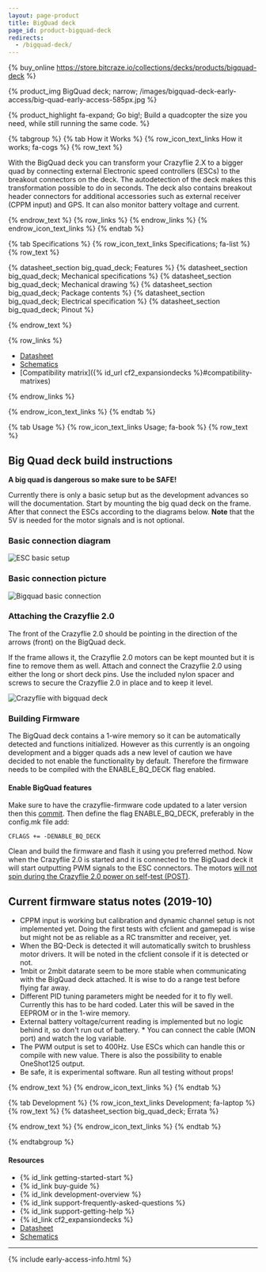 ```yaml
---
layout: page-product
title: BigQuad deck
page_id: product-bigquad-deck
redirects:
  - /bigquad-deck/
---
```


{% buy_online https://store.bitcraze.io/collections/decks/products/bigquad-deck %}

{% product_img BigQuad deck; narrow;
/images/bigquad-deck-early-access/big-quad-early-access-585px.jpg
%}

{% product_highlight
fa-expand;
Go big!;
Build a quadcopter the size you need, while still running the same code.
%}

{% tabgroup %}
{% tab How it Works %}
{% row_icon_text_links How it works; fa-cogs %}
{% row_text %}

With the BigQuad deck you can transform your Crazyflie 2.X to a bigger quad by connecting external Electronic speed controllers (ESCs) to the breakout connectors on the deck. The autodetection of the deck makes this transformation possible to do in seconds. The deck also contains breakout header connectors for additional accessories such as external receiver (CPPM input) and GPS. It can also monitor battery voltage and current.

{% endrow_text %}
{% row_links %}
{% endrow_links %}
{% endrow_icon_text_links %}
{% endtab %}

{% tab Specifications %}
{% row_icon_text_links Specifications; fa-list %}
{% row_text %}

{% datasheet_section big_quad_deck; Features %}
{% datasheet_section big_quad_deck; Mechanical specifications %}
{% datasheet_section big_quad_deck; Mechanical drawing %}
{% datasheet_section big_quad_deck; Package contents %}
{% datasheet_section big_quad_deck; Electrical specification %}
{% datasheet_section big_quad_deck; Pinout %}

{% endrow_text %}

{% row_links %}

* [Datasheet](/documentation/hardware/big_quad_deck/big_quad_deck-datasheet.pdf)
* [Schematics](/documentation/hardware/big_quad_deck/bigquad-rev-c.pdf)
* [Compatibility matrix]({% id_url cf2_expansiondecks %}#compatibility-matrixes)

{% endrow_links %}

{% endrow_icon_text_links %}
{% endtab %}

{% tab Usage %}
{% row_icon_text_links Usage; fa-book %}
{% row_text %}

## Big Quad deck build instructions

**A big quad is dangerous so make sure to be SAFE!**

Currently there is only a basic setup but as the development advances so will the documentation.
Start by mounting the big quad deck on the frame. After that connect the ESCs according to the diagrams below. **Note** that the 5V is needed for the motor signals and is not optional.


### Basic connection diagram

![ESC basic setup](/images/documentation/wiki/esc-basic-setup.png)

### Basic connection picture

![Bigquad basic connection](/images/documentation/wiki/bigquad-basic-connection.png)

### Attaching the Crazyflie 2.0

The front of the Crazyflie 2.0 should be pointing in the direction of the arrows (front) on the BigQuad deck.

If the frame allows it, the Crazyflie 2.0 motors can be kept mounted but it is fine to remove them as well. Attach and connect the Crazyflie 2.0 using either the long or short deck pins. Use the included nylon spacer and screws to secure the Crazyflie 2.0 in place and to keep it level.

![Crazyflie with bigquad deck](/images/documentation/wiki/bigquaddeck-2.jpg)

### Building Firmware

The BigQuad deck contains a 1-wire memory so it can be automatically detected and functions initialized. However as this currently is an ongoing development and a bigger quads ads a new level of caution we have decided to not enable the functionality by default. Therefore the firmware needs to be compiled with the ENABLE_BQ_DECK flag enabled.

#### Enable BigQuad features

Make sure to have the crazyflie-firmware code updated to a later version then this [commit](https://github.com/bitcraze/crazyflie-firmware/commit/dbaaa914a54bf31a6bf155b26b09c472dc684086). Then define the flag ENABLE_BQ_DECK, preferably in the config.mk file add:

    CFLAGS += -DENABLE_BQ_DECK

Clean and build the firmware and flash it using you preferred method. Now when the Crazyflie 2.0 is started and it is connected to the BigQuad deck it will start outputting PWM signals to the ESC connectors. The motors [will not spin during the Crazyflie 2.0 power on self-test (POST)](https://forum.bitcraze.io/viewtopic.php?f=6&t=2069#p10502).

## Current firmware status notes (2019-10)
* CPPM input is working but calibration and dynamic channel setup is not implemented yet. Doing the first tests with cfclient and gamepad is wise but might not be as reliable as a RC transmitter and receiver, yet.
* When the BQ-Deck is detected it will automatically switch to brushless motor drivers. It will be noted in the cfclient console if it is detected or not.
* 1mbit or 2mbit datarate seem to be more stable when communicating with the BigQuad deck attached. It is wise to do a range test before flying far away.
* Different PID tuning parameters might be needed for it to fly well. Currently this has to be hard coded. Later this will be saved in the EEPROM or in the 1-wire memory.
* External battery voltage/current reading is implemented but no logic behind it, so don't run out of battery. * You can connect the cable (MON port) and watch the log variable.
* The PWM output is set to 400Hz. Use ESCs which can handle this or compile with new value. There is also the possibility to enable OneShot125 output.
* Be safe, it is experimental software. Run all testing without props!

{% endrow_text %}
{% endrow_icon_text_links %}
{% endtab %}

{% tab Development %}
{% row_icon_text_links Development;  fa-laptop %}
{% row_text %}
{% datasheet_section big_quad_deck; Errata %}

{% endrow_text %}
{% endrow_icon_text_links %}
{% endtab %}

{% endtabgroup %}
#### Resources

- {% id_link getting-started-start %}
- {% id_link buy-guide %}
- {% id_link development-overview %}
- {% id_link support-frequently-asked-questions %}
- {% id_link support-getting-help %}
- {% id_link cf2_expansiondecks %}
- [Datasheet](/documentation/hardware/big_quad_deck/big_quad_deck-datasheet.pdf)
- [Schematics](/documentation/hardware/big_quad_deck/bigquad-rev-c.pdf)

---

{% include early-access-info.html %}
